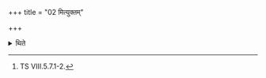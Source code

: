 +++
title = "02 मित्युक्तम्"

+++

<details><summary>थिते</summary>

2. It is said (in a Brāhmaṇa text) “Should I abandon or should I not"[^1].  

[^1]: TS VIII.5.7.1-2.  

</details>
